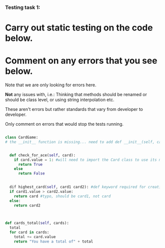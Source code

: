 ### Testing task 1:

# Carry out static testing on the code below.
# Comment on any errors that you see below.

Note that we are only looking for errors here.

**Not** any issues with, i.e.: 
Thinking that methods should be renamed or should be class level, or using string interpolation etc. 

These aren't errors but rather standards that vary from developer to developer. 

Only comment on errors that would stop the tests running.

```python

class CardGame:
# the __init__ function is missing... need to add def __init__(self, card) and any other parameters


  def check_for_ace(self, card):
    if card.value = 1: #will need to import the Card class to use its methods otherwise it won't recognise .value
      return True
    else
      return False
   

  dif highest_card(self, card1 card2): #def keyword required for creating a function is missing here
  if card1.value > card2.value:
    return card #typo, should be card1, not card
  else:
    return card2
  


def cards_total(self, cards):
  total
  for card in cards:
    total += card.value
    return "You have a total of" + total
  
```
